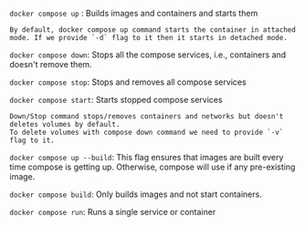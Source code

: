 `docker compose up` : Builds images and containers and starts them

    By default, docker compose up command starts the container in attached mode. If we provide `-d` flag to it then it starts in detached mode.

`docker compose down`: Stops all the compose services, i.e., containers and doesn't remove them.

`docker compose stop`: Stops and removes all compose services

`docker compose start`: Starts stopped compose services

    Down/Stop command stops/removes containers and networks but doesn't deletes volumes by default.
    To delete volumes with compose down command we need to provide `-v` flag to it.


`docker compose up --build`: This flag ensures that images are built every time compose is getting up. Otherwise, compose will use if any pre-existing image.

`docker compose build`: Only builds images and not start containers.

`docker compose run`: Runs a single service or container